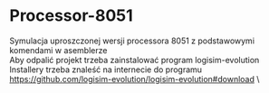 # Processor-8051
Symulacja uproszczonej wersji processora 8051 z podstawowymi komendami w asemblerze\
Aby odpalić projekt trzeba zainstalować program logisim-evolution \
Installery trzeba znaleść na internecie do programu \
https://github.com/logisim-evolution/logisim-evolution#download \
